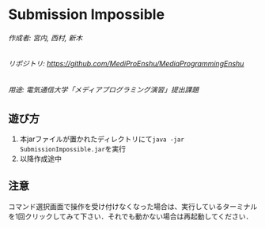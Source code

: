 # Submission Impossible

###### 作成者: 宮内, 西村, 新木
###### リポジトリ: https://github.com/MediProEnshu/MediaProgrammingEnshu
###### 用途: 電気通信大学「メディアプログラミング演習」提出課題

## 遊び方
1. 本jarファイルが置かれたディレクトリにて```java -jar SubmissionImpossible.jar```を実行
2. 以降作成途中

## 注意
コマンド選択画面で操作を受け付けなくなった場合は、実行しているターミナルを1回クリックしてみて下さい．それでも動かない場合は再起動してください．